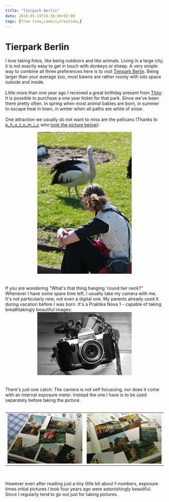 ```yaml
---
title: "Tierpark Berlin"
date: 2010-05-19T19:36:08+02:00
tags: [free time,camera,Freetime,]
---
```


# Tierpark Berlin


I love taking fotos, like being outdoors and like animals. Living in a large city, it is not exactly easy to get in 
touch with donkeys or sheep. A very simple way to combine all three preferences here is to visit <a 
href="http://www.tierpark-berlin.de/">Tierpark Berlin</a>. Being larger than your average zoo, most bawns are rather 
roomy with lots space outside and inside.<br><br>Little more than one year ago I received a great birthday present from 
<a href="http://entropiesenke.de">Thilo</a>: It is possible to purchase a one year ticket for that park. Since we've 
been there pretty often. In spring when most animal babies are born, in summer to escape heat in town, in winter when 
all paths are white of snow.<br><br>One attraction we usually do not want to miss are the pelicans (Thanks to <a 
href="http://www.flickr.com/photos/photomic/">p_h_o_t_o_m_i_c</a> who <a href="http://gnarrg.blogspot.com/">took the 
picture below</a>):<br><center><img src="/tintenpatrone.jpg" alt="Tinte" 
/></center><br><br>If you are wondering "What's that thing hanging 'round her neck?" Whenever I have some spare time 
left, I usually take my camera with me. It's not particularly new, not even a digital one. My parents already used it 
during vacation before I was born. It's a Praktika Nova 1 - capable of taking breathtakingly beautiful 
images:<br><center><img src="/praktika.jpg" alt="praktika" 
/></center><br><br>There's just one catch: The camera is not self focussing, nor does it come with an internal exposure 
meter. Instead the one I have is to be used separately before taking the picture.<br><br><table><tr><td><img 
src="/links.jpg" /></td><td><img 
src="/rechts.jpg"  /></td></tr></table><br><br>However even after reading just a 
tiny little bit about f-numbers, exposure times initial pictures I took four years ago were astonishingly beautiful. 
Since I regularly tend to go out just for taking pictures.
